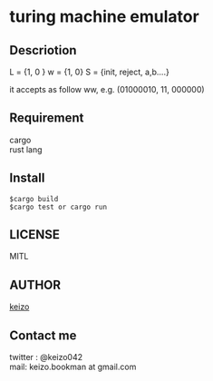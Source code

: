 turing machine emulator
====


## Descriotion

L = {1, 0 }
w = {1, 0}
S = {init, reject, a,b....}

it accepts as follow ww, e.g. (01000010, 11, 000000)


## Requirement
cargo  
rust lang 


## Install
```
$cargo build
$cargo test or cargo run
```

## LICENSE

MITL

## AUTHOR

[keizo](https://github.com/keizo042)


## Contact me
twitter : @keizo042  
mail: keizo.bookman at gmail.com  
